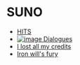 # SUNO

* [HITS](https://suno.com/playlist/9b0bceb1-cf67-4179-ad6d-a199da62b2bd)
* [![image](https://github.com/Hathorock/.github/assets/7868217/7378a83d-f356-4bef-a724-3f030e44d090)
 Dialogues](https://suno.com/song/c2a4d57a-16a3-4907-a879-88f84bc23cbc)
* [I lost all my credits](https://suno.com/song/32563c85-a241-4536-8fd1-4cb7df3d745c)
* [Iron will's fury](https://suno.com/song/02504260-eaf3-4e21-ad20-cdff56791186)

